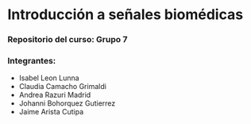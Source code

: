 # Introducción a señales biomédicas
### Repositorio del curso: Grupo 7
### Integrantes:

- Isabel Leon Lunna
- Claudia Camacho Grimaldi
- Andrea Razuri Madrid
- Johanni Bohorquez Gutierrez
- Jaime Arista Cutipa
